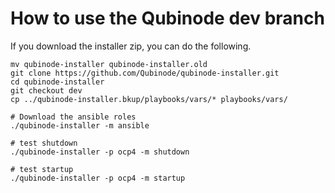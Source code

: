 # How to use the Qubinode dev branch

If you download the installer zip, you can do the following.

```
mv qubinode-installer qubinode-installer.old
git clone https://github.com/Qubinode/qubinode-installer.git
cd qubinode-installer
git checkout dev
cp ../qubinode-installer.bkup/playbooks/vars/* playbooks/vars/

# Download the ansible roles
./qubinode-installer -m ansible

# test shutdown
./qubinode-installer -p ocp4 -m shutdown

# test startup
./qubinode-installer -p ocp4 -m startup
```
